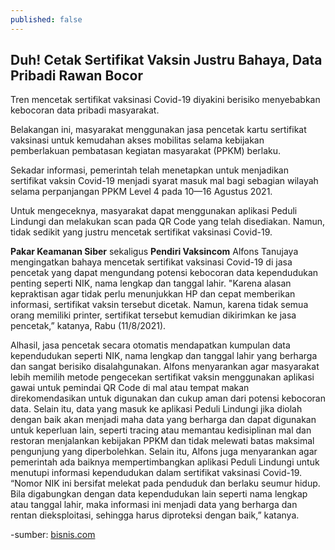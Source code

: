 ```yaml
---
published: false
---
```

## Duh! Cetak Sertifikat Vaksin Justru Bahaya, Data Pribadi Rawan Bocor

Tren mencetak sertifikat vaksinasi Covid-19 diyakini berisiko menyebabkan kebocoran data pribadi masyarakat.


Belakangan ini, masyarakat menggunakan jasa pencetak kartu sertifikat vaksinasi untuk kemudahan akses mobilitas selama kebijakan pemberlakuan pembatasan kegiatan masyarakat (PPKM) berlaku.


Sekadar informasi, pemerintah telah menetapkan untuk menjadikan sertifikat vaksin Covid-19 menjadi syarat masuk mal bagi sebagian wilayah selama perpanjangan PPKM Level 4 pada 10—16 Agustus 2021.


Untuk mengeceknya, masyarakat dapat menggunakan aplikasi Peduli Lindungi dan melakukan scan pada QR Code yang telah disediakan. Namun, tidak sedikit yang justru mencetak sertifikat vaksinasi Covid-19.


**Pakar Keamanan Siber** sekaligus **Pendiri Vaksincom** Alfons Tanujaya mengingatkan bahaya mencetak sertifikat vaksinasi Covid-19 di jasa pencetak yang dapat mengundang potensi kebocoran data kependudukan penting seperti NIK, nama lengkap dan tanggal lahir. "Karena alasan kepraktisan agar tidak perlu menunjukkan HP dan cepat memberikan informasi, sertifikat vaksin tersebut dicetak. Namun, karena tidak semua orang memiliki printer, sertifikat tersebut kemudian dikirimkan ke jasa pencetak,” katanya, Rabu (11/8/2021).


Alhasil, jasa pencetak secara otomatis mendapatkan kumpulan data kependudukan seperti NIK, nama lengkap dan tanggal lahir yang berharga dan sangat berisiko disalahgunakan. Alfons menyarankan agar masyarakat lebih memilih metode pengecekan sertifikat vaksin menggunakan aplikasi gawai untuk pemindai QR Code di mal atau tempat makan direkomendasikan untuk digunakan dan cukup aman dari potensi kebocoran data. Selain itu, data yang masuk ke aplikasi Peduli Lindungi jika diolah dengan baik akan menjadi maha data yang berharga dan dapat digunakan untuk keperluan lain, seperti tracing atau memantau kedisiplinan mal dan restoran menjalankan kebijakan PPKM dan tidak melewati batas maksimal pengunjung yang diperbolehkan. Selain itu, Alfons juga menyarankan agar pemerintah ada baiknya mempertimbangkan aplikasi Peduli Lindungi untuk menutupi informasi kependudukan dalam sertifikat vaksinasi Covid-19. “Nomor NIK ini bersifat melekat pada penduduk dan berlaku seumur hidup. Bila digabungkan dengan data kependudukan lain seperti nama lengkap atau tanggal lahir, maka informasi ini menjadi data yang berharga dan rentan dieksploitasi, sehingga harus diproteksi dengan baik,” katanya.

-sumber: [bisnis.com](https://teknologi.bisnis.com/)

